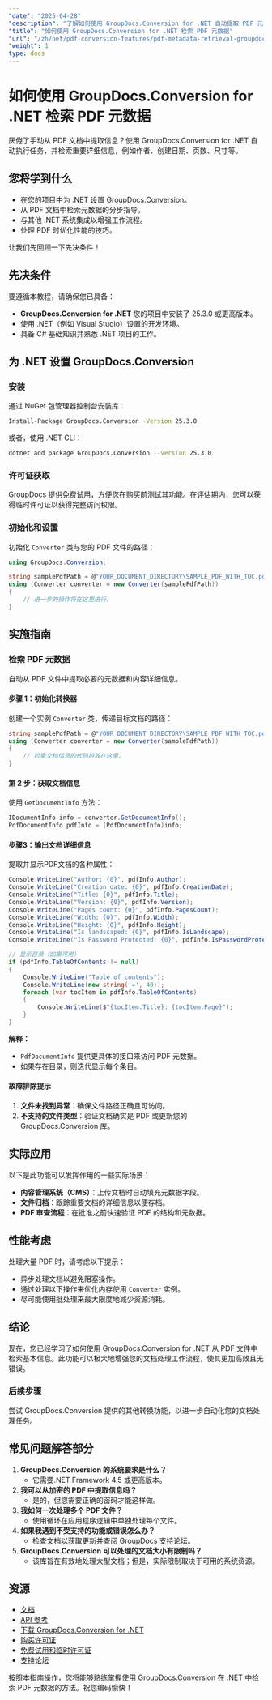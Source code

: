 ```yaml
---
"date": "2025-04-28"
"description": "了解如何使用 GroupDocs.Conversion for .NET 自动提取 PDF 元数据。高效简化您的文档管理流程。"
"title": "如何使用 GroupDocs.Conversion for .NET 检索 PDF 元数据"
"url": "/zh/net/pdf-conversion-features/pdf-metadata-retrieval-groupdocs-net/"
"weight": 1
type: docs
---
```

# 如何使用 GroupDocs.Conversion for .NET 检索 PDF 元数据

厌倦了手动从 PDF 文档中提取信息？使用 GroupDocs.Conversion for .NET 自动执行任务，并检索重要详细信息，例如作者、创建日期、页数、尺寸等。

## 您将学到什么
- 在您的项目中为 .NET 设置 GroupDocs.Conversion。
- 从 PDF 文档中检索元数据的分步指导。
- 与其他 .NET 系统集成以增强工作流程。
- 处理 PDF 时优化性能的技巧。

让我们先回顾一下先决条件！

## 先决条件

要遵循本教程，请确保您已具备：

- **GroupDocs.Conversion for .NET** 您的项目中安装了 25.3.0 或更高版本。
- 使用 .NET（例如 Visual Studio）设置的开发环境。
- 具备 C# 基础知识并熟悉 .NET 项目的工作。

## 为 .NET 设置 GroupDocs.Conversion

### 安装

通过 NuGet 包管理器控制台安装库：

```bash
Install-Package GroupDocs.Conversion -Version 25.3.0
```

或者，使用 .NET CLI：

```bash
dotnet add package GroupDocs.Conversion --version 25.3.0
```

### 许可证获取

GroupDocs 提供免费试用，方便您在购买前测试其功能。在评估期内，您可以获得临时许可证以获得完整访问权限。

### 初始化和设置

初始化 `Converter` 类与您的 PDF 文件的路径：

```csharp
using GroupDocs.Conversion;

string samplePdfPath = @"YOUR_DOCUMENT_DIRECTORY\SAMPLE_PDF_WITH_TOC.pdf";
using (Converter converter = new Converter(samplePdfPath))
{
    // 进一步的操作将在这里进行。
}
```

## 实施指南

### 检索 PDF 元数据

自动从 PDF 文件中提取必要的元数据和内容详细信息。

#### 步骤 1：初始化转换器

创建一个实例 `Converter` 类，传递目标文档的路径：

```csharp
string samplePdfPath = @"YOUR_DOCUMENT_DIRECTORY\SAMPLE_PDF_WITH_TOC.pdf";
using (Converter converter = new Converter(samplePdfPath))
{
    // 检索文档信息的代码将放在这里。
}
```

#### 第 2 步：获取文档信息

使用 `GetDocumentInfo` 方法：

```csharp
IDocumentInfo info = converter.GetDocumentInfo();
PdfDocumentInfo pdfInfo = (PdfDocumentInfo)info;
```

#### 步骤3：输出文档详细信息

提取并显示PDF文档的各种属性：

```csharp
Console.WriteLine("Author: {0}", pdfInfo.Author);
Console.WriteLine("Creation date: {0}", pdfInfo.CreationDate);
Console.WriteLine("Title: {0}", pdfInfo.Title);
Console.WriteLine("Version: {0}", pdfInfo.Version);
Console.WriteLine("Pages count: {0}", pdfInfo.PagesCount);
Console.WriteLine("Width: {0}", pdfInfo.Width);
Console.WriteLine("Height: {0}", pdfInfo.Height);
Console.WriteLine("Is landscaped: {0}", pdfInfo.IsLandscape);
Console.WriteLine("Is Password Protected: {0}", pdfInfo.IsPasswordProtected);

// 显示目录（如果可用）
if (pdfInfo.TableOfContents != null)
{
    Console.WriteLine("Table of contents");
    Console.WriteLine(new string('=', 40));
    foreach (var tocItem in pdfInfo.TableOfContents)
    {
        Console.WriteLine($"{tocItem.Title}: {tocItem.Page}");
    }
}
```

**解释：** 
- `PdfDocumentInfo` 提供更具体的接口来访问 PDF 元数据。
- 如果存在目录，则迭代显示每个条目。

#### 故障排除提示

1. **文件未找到异常**：确保文件路径正确且可访问。
2. **不支持的文件类型**：验证文档确实是 PDF 或更新您的 GroupDocs.Conversion 库。

## 实际应用

以下是此功能可以发挥作用的一些实际场景：

- **内容管理系统（CMS）**：上传文档时自动填充元数据字段。
- **文件归档**：跟踪重要文档的详细信息以便存档。
- **PDF 审查流程**：在批准之前快速验证 PDF 的结构和元数据。

## 性能考虑

处理大量 PDF 时，请考虑以下提示：

- 异步处理文档以避免阻塞操作。
- 通过处理以下操作来优化内存使用 `Converter` 实例。
- 尽可能使用批处理来最大限度地减少资源消耗。

## 结论

现在，您已经学习了如何使用 GroupDocs.Conversion for .NET 从 PDF 文件中检索基本信息。此功能可以极大地增强您的文档处理工作流程，使其更加高效且无错误。

### 后续步骤
尝试 GroupDocs.Conversion 提供的其他转换功能，以进一步自动化您的文档处理任务。

## 常见问题解答部分

1. **GroupDocs.Conversion 的系统要求是什么？**
   - 它需要.NET Framework 4.5 或更高版本。
2. **我可以从加密的 PDF 中提取信息吗？**
   - 是的，但您需要正确的密码才能这样做。
3. **我如何一次处理多个 PDF 文件？**
   - 使用循环在应用程序逻辑中单独处理每个文件。
4. **如果我遇到不受支持的功能或错误怎么办？**
   - 检查文档以获取更新并查阅 GroupDocs 支持论坛。
5. **GroupDocs.Conversion 可以处理的文档大小有限制吗？**
   - 该库旨在有效地处理大型文档；但是，实际限制取决于可用的系统资源。

## 资源
- [文档](https://docs.groupdocs.com/conversion/net/)
- [API 参考](https://reference.groupdocs.com/conversion/net/)
- [下载 GroupDocs.Conversion for .NET](https://releases.groupdocs.com/conversion/net/)
- [购买许可证](https://purchase.groupdocs.com/buy)
- [免费试用和临时许可证](https://releases.groupdocs.com/conversion/net/)
- [支持论坛](https://forum.groupdocs.com/c/conversion/10)

按照本指南操作，您将能够熟练掌握使用 GroupDocs.Conversion 在 .NET 中检索 PDF 元数据的方法。祝您编码愉快！